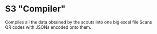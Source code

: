 # S3 "Compiler"

Compiles all the data obtained by the scouts into one big excel file
Scans QR codes with JSONs encoded onto them.
